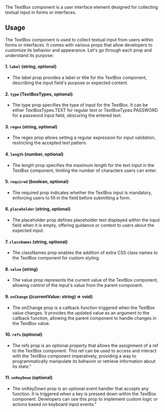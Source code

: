 The TextBox component is a user interface element designed for collecting textual input in forms or interfaces.

## Usage

The TextBox component is used to collect textual input from users within forms or interfaces. It comes with various props that allow developers to customize its behavior and appearance. Let's go through each prop and understand its purpose:

#### 1. `label` (string, optional)

* The label prop provides a label or title for the TextBox component, describing the input field's purpose or expected content.

#### 2. `type` (TextBoxTypes, optional)

* The type prop specifies the type of input for the TextBox. It can be either TextBoxTypes.TEXT for regular text or TextBoxTypes.PASSWORD for a password input field, obscuring the entered text.

#### 3. `regex` (string, optional)

* The regex prop allows setting a regular expression for input validation, restricting the accepted text pattern.

#### 4. `length` (number, optional)

* The length prop specifies the maximum length for the text input in the TextBox component, limiting the number of characters users can enter.

#### 5. `required` (boolean, optional)

* The required prop indicates whether the TextBox input is mandatory, enforcing users to fill in the field before submitting a form.

#### 6. `placeholder` (string, optional)

* The placeholder prop defines placeholder text displayed within the input field when it is empty, offering guidance or context to users about the expected input.

#### 7. `classNames` (string, optional)

* The classNames prop enables the addition of extra CSS class names to the TextBox component for custom styling.

#### 8. `value` (string)

* The value prop represents the current value of the TextBox component, allowing control of the input's value from the parent component.

#### 9. `onChange` ((currentValue: string) => void)

* The onChange prop is a callback function triggered when the TextBox value changes. It provides the updated value as an argument to the callback function, allowing the parent component to handle changes in the TextBox value.

#### 10. `refs` (optional)

* The refs prop is an optional property that allows the assignment of a ref to the TextBox component. This ref can be used to access and interact with the TextBox component imperatively, providing a way to programmatically manipulate its behavior or retrieve information about its state."

#### 11. `onKeyDown` (optional)

* The onKeyDown prop is an optional event handler that accepts any function. It is triggered when a key is pressed down within the TextBox component. Developers can use this prop to implement custom logic or actions based on keyboard input events."